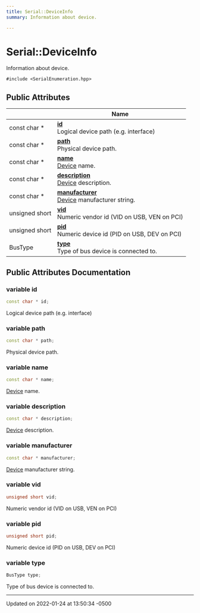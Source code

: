 ```yaml
---
title: Serial::DeviceInfo
summary: Information about device. 

---
```


# Serial::DeviceInfo



Information about device. 


`#include <SerialEnumeration.hpp>`

## Public Attributes

|                | Name           |
| -------------- | -------------- |
| const char * | **[id](Classes/struct_serial_1_1_device_info.md#variable-id)** <br>Logical device path (e.g. interface)  |
| const char * | **[path](Classes/struct_serial_1_1_device_info.md#variable-path)** <br>Physical device path.  |
| const char * | **[name](Classes/struct_serial_1_1_device_info.md#variable-name)** <br>[Device](Classes/struct_serial_1_1_device.md) name.  |
| const char * | **[description](Classes/struct_serial_1_1_device_info.md#variable-description)** <br>[Device](Classes/struct_serial_1_1_device.md) description.  |
| const char * | **[manufacturer](Classes/struct_serial_1_1_device_info.md#variable-manufacturer)** <br>[Device](Classes/struct_serial_1_1_device.md) manufacturer string.  |
| unsigned short | **[vid](Classes/struct_serial_1_1_device_info.md#variable-vid)** <br>Numeric vendor id (VID on USB, VEN on PCI)  |
| unsigned short | **[pid](Classes/struct_serial_1_1_device_info.md#variable-pid)** <br>Numeric device id (PID on USB, DEV on PCI)  |
| BusType | **[type](Classes/struct_serial_1_1_device_info.md#variable-type)** <br>Type of bus device is connected to.  |

## Public Attributes Documentation

### variable id

```cpp
const char * id;
```

Logical device path (e.g. interface) 

### variable path

```cpp
const char * path;
```

Physical device path. 

### variable name

```cpp
const char * name;
```

[Device](Classes/struct_serial_1_1_device.md) name. 

### variable description

```cpp
const char * description;
```

[Device](Classes/struct_serial_1_1_device.md) description. 

### variable manufacturer

```cpp
const char * manufacturer;
```

[Device](Classes/struct_serial_1_1_device.md) manufacturer string. 

### variable vid

```cpp
unsigned short vid;
```

Numeric vendor id (VID on USB, VEN on PCI) 

### variable pid

```cpp
unsigned short pid;
```

Numeric device id (PID on USB, DEV on PCI) 

### variable type

```cpp
BusType type;
```

Type of bus device is connected to. 

-------------------------------

Updated on 2022-01-24 at 13:50:34 -0500